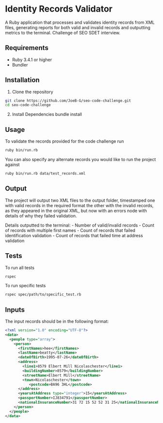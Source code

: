 # Identity Records Validator

A Ruby application that processes and validates identity records from XML files, generating reports for both valid and invalid records and outputting
metrics to the terminal. Challenge of SEO SDET interview.

## Requirements

- Ruby 3.4.1 or higher
- Bundler

## Installation

1. Clone the repository
```bash
git clone https://github.com/JoeB-G/seo-code-challenge.git
cd seo-code-challenge
```

2. Install Dependencies
bundle install

## Usage

To validate the records provided for the code challenge run
```bash
ruby bin/run.rb
```

You can also specify any alternate records you would like to run the project against
```bash
ruby bin/run.rb data/test_records.xml
```

## Output

The project will output two XML files to the output folder, timestamped one with valid records in the required format
the other with the invalid records, as they appeared in the original XML, but now with an errors node with details of
why they failed validation.

Details outputted to the terminal:
     - Number of valid/invalid records
     - Count of records with multiple first names
     - Count of records that failed identification validation
     - Count of records that failed time at address validation

## Tests

To run all tests 
```bash
rspec
```

To run specific tests
```bash
rspec spec/path/to/specific_test.rb
```

## Inputs

The input records should be in the following format:
```xml
<?xml version="1.0" encoding="UTF-8"?>
<data>
  <people type="array">
    <person>
      <firstNames>hee</firstNames>
      <lastName>beatty</lastName>
      <dateOfBirth>1995-07-26</dateOfBirth>
      <address>
        <line1>8579 Elbert Mill Nicolaschester</line1>
        <buildingNumber>8579</buildingNumber>
        <streetName>Elbert Mill</streetName>
        <town>Nicolaschester</town>
           <postcode>BA96 3HL</postcode>
      </address>
      <yearsAtAddress type="integer">15</yearsAtAddress>
      <passportNumber>IJ834791</passportNumber>
      <nationalInsuranceNumber>31 72 15 52 52 31 25</nationalInsuranceNumber>
    </person>
  </people>
</data>
```